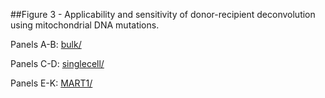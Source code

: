 ##Figure 3 - Applicability and sensitivity of donor-recipient deconvolution using mitochondrial DNA mutations.

Panels A-B: [bulk/](bulk)

Panels C-D: [singlecell/](singlecell)

Panels E-K: [MART1/](MART1)
